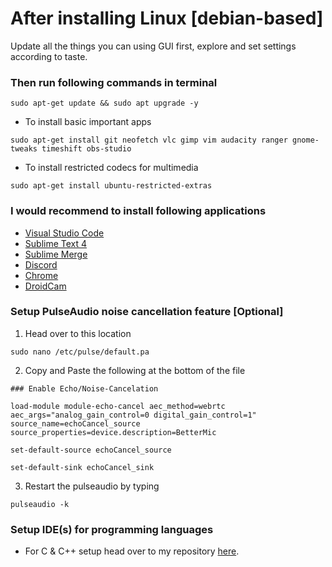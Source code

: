 # After installing Linux [debian-based]

Update all the things you can using GUI first, explore and set settings according to taste. 

### Then run following commands in terminal

`sudo apt-get update && sudo apt upgrade -y`

- To install basic important apps

`sudo apt-get install git neofetch vlc gimp vim audacity ranger gnome-tweaks timeshift obs-studio`

- To install restricted codecs for multimedia

`sudo apt-get install ubuntu-restricted-extras`

### I would recommend to install following applications

- [Visual Studio Code](https://code.visualstudio.com/Download)
- [Sublime Text 4](https://www.sublimetext.com/docs/linux_repositories.html#apt)
- [Sublime Merge](https://www.sublimemerge.com/docs/linux_repositories#apt)
- [Discord](https://discord.com/download)
- [Chrome](https://www.google.com/chrome/)
- [DroidCam](https://www.dev47apps.com/droidcam/linux/)

### Setup PulseAudio noise cancellation feature [Optional]

1. Head over to this location 

`sudo nano /etc/pulse/default.pa`

2. Copy and Paste the following at the bottom of the file

`### Enable Echo/Noise-Cancelation`

`load-module module-echo-cancel aec_method=webrtc aec_args="analog_gain_control=0 digital_gain_control=1" source_name=echoCancel_source source_properties=device.description=BetterMic`

`set-default-source echoCancel_source`

`set-default-sink echoCancel_sink`

3. Restart the pulseaudio by typing 

`pulseaudio -k`

### Setup IDE(s) for programming languages

- For C & C++ setup head over to my repository [here](https://github.com/saatvik333/ide-setups).
